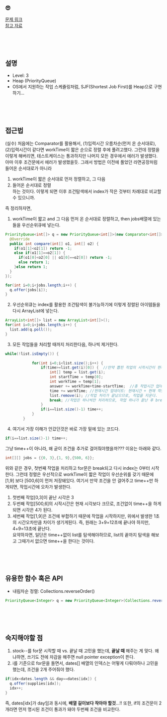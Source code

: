 

### &#128526;
[문제 링크](https://programmers.co.kr/learn/courses/30/lessons/42627)<br>
[참고 자료](https://developerdk.tistory.com/22)

<br>
<br>
<br>

## 설명
* Level: 3
* Heap (PriorityQueue)
* OS에서 지원하는 작업 스케쥴링처럼, SJF(Shortest Job First)를 Heap으로 구현하기...


<br>
<br>
<br>

## 접근법
(실수) 처음에는 Comparator를 활용해서, (1)입력시간 오름차순(먼저 온 순서대로), (2)입력시간이 같다면 workTime이 짧은 순으로 정렬 후에 풀려고했다. 그런데 정렬을 이렇게 해버리면, 테스트케이스는 통과하지만 나머지 모든 경우에서 에러가 발생했다. 아마 이후 조건문에서 에러가 발생했을듯. 그래서 방법은 이전에 풀었던 라면공장처럼 들어온 순서대로가 아니라 <br>
1) workTime이 짧은 순서대로 먼저 정렬하고, 그 다음
2) 들어온 순서대로 정렬<br>
하는 것이다. 이렇게 되면 이후 조건탐색에서 index가 작은 것부터 차례대로 비교할 수 있으니까. <br>

즉 정리하자면, <br>
1) workTime이 짧고 and 그 다음 먼저 온 순서대로 정렬하고, then jobs배열에 있는 들을 우선순위큐에 넣는다.
```JAVA
PriorityQueue<int[]> q = new PriorityQueue<int[]>(new Comparator<int[]>() {
  @Override
  public int compare(int[] o1, int[] o2) {
    if(o1[1]<o2[1]) return -1;
    else if(o1[1]==o2[1]) {
      if(o1[0]<o2[0] || o1[0]==o2[0]) return -1;
      else return 1;
    }else return 1;
  }
});

for(int i=0;i<jobs.length;i++) {
  q.offer(jobs[i]);
}
```
2) 우선순위큐는 index를 활용한 조건탐색이 불가능하기에 이렇게 정렬된 아이템들을 다시 ArrayList에 넣는다. 
```JAVA
ArrayList<int[]> list = new ArrayList<int[]>();
for(int i=0;i<jobs.length;i++) {
  list.add(q.poll());
}
```
3) 모든 작업들을 처리할 때까지 처리한다음, 하나씩 제거한다.
```JAVA
while(!list.isEmpty()) {
			
			for(int i=0;i<list.size();i++) {
				if(time>=list.get(i)[0]) {  //만약 뽑힌 작업의 시작시간이 현재시간(time)보다 이르거나 같다면, 해당 작업을 수행한다
					int[] temp = list.get(i);
					int startTime = temp[0];
					int workTime = temp[1];
					answer += workTime+time-startTime;  //총 작업시간 업데이트: 누적된 작업시간 + 현재 작업시간 + 기다린 시간(=현재시간-원래 시작시간)
					time += workTime; //현재시간 업데이트: 현재시간 + 현재 작업시간
					list.remove(i); //작업 처리가 끝났으므로, 작업을 지운다.
					break; //작업은 하나씩만 처리하므로, 작업 하나가 끝난 후 break
				}
				if(i==list.size()-1) time++;
			}
		}
```
4) 여기서 가장 이해가 안갔던것은 바로 가장 밑에 있는 코드다.
```JAVA
if(i==list.size()-1) time++;
```
그냥 time++이 아니라, 왜 굳이 조건을 추가로 걸어줘야했을까??? 이유는 아래와 같다.
```JAVA
int[][] jobs = {{0, 3},{1, 9},{500, 6}};
```
위와 같은 경우, 첫번째 작업을 처리하고 for문은 break되고 다시 index는 0부터 시작한다. 그런데 정렬은 우선적으로 workTime이 짧은 작업이 우선순위를 갖기 때문에 [1,9] 보다 [500,6]이 먼저 저장돼있다. 여기서 만약 조건을 안 걸어주고 time++만 하게되면, 작업시간에 오차가 발생한다. 
1) 첫번째 작업[0,3]이 끝난 시각은 3
2) 두번째 작업[500,6]의 시작시간은 현재 시각보다 크므로, 조건없이 time++을 하게되면 시각은 4가 된다.
3) 세번째 작업[1,9]은 조건에 부합하기 때문에 작업을 시작하지만, 위에서 발생한 1초의 시간오차만큼 차이가 생기게된다. 즉, 원래는 3+9=12초에 끝나야 하지만, 4+9=13초에 끝난다.<br>
요약하자면, 일단은 time++없이 list를 탐색해야하므로, list의 끝까지 탐색을 해보고 그때가서 없으면 time++을 한다는 것이다. 

<br>
<br>
<br>

## 유용한 함수 혹은 API
* 내림차순 정렬: Collections.reverseOrder()
```JAVA
PriorityQueue<Integer> q = new PriorityQueue<Integer>(Collections.reverseOrder());
```

<br>
<br>
<br>

## 숙지해야할 점
1) stock--를 for문 시작할 때 vs. 끝날 때 고민을 했는데, **끝날 때** 해주는 게 맞다. 왜냐하면, 쓰기도 전에 차감을 해주면 null pointer exception이 뜬다.
2) i를 기준으로 for문을 돌면서, dates[] 배열의 인덱스는 어떻게 다뤄야하나 고민을 했는데, 조건을 2개 주어줘야 했다.
```JAVA
if(idx<dates.length && day==dates[idx]) {
  q.offer(supplies[idx]);
  idx++;
}
```
즉, dates[idx]가 day임과 동시에, **배열 길이보다 작아야 할것**...!!
또한, if의 조건문이 2개라면 먼저 명시된 조건이 통과가 돼야 두번째 조건을 비교한다. 


<br>
<br>
<br>
